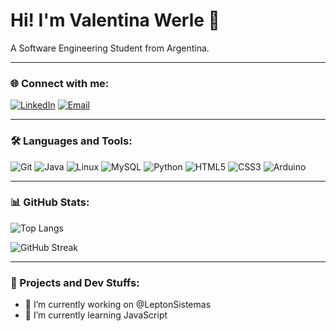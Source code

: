 # Hi! I'm Valentina Werle 🌸

A Software Engineering Student from Argentina.

---

### 🌐 Connect with me:

[![LinkedIn](https://img.shields.io/badge/LinkedIn-%230077B5.svg?style=for-the-badge&logo=linkedin&logoColor=white)](https://www.linkedin.com/in/valentinawerle/)
[![Email](https://img.shields.io/badge/Email-D14836?style=for-the-badge&logo=gmail&logoColor=white)](valentinawerle@gmail.com)

---

### 🛠 Languages and Tools:

![Git](https://img.shields.io/badge/-Git-F05032?style=flat-square&logo=git&logoColor=white)
![Java](https://img.shields.io/badge/-Java-007396?style=flat-square&logo=java&logoColor=white)
![Linux](https://img.shields.io/badge/-Linux-FCC624?style=flat-square&logo=linux&logoColor=black)
![MySQL](https://img.shields.io/badge/-MySQL-4479A1?style=flat-square&logo=mysql&logoColor=white)
![Python](https://img.shields.io/badge/-Python-3776AB?style=flat-square&logo=python&logoColor=white)
![HTML5](https://img.shields.io/badge/HTML5-%23E34F26.svg?style=flat-square&logo=html5&logoColor=white)
![CSS3](https://img.shields.io/badge/CSS3-%231572B6.svg?style=flat-square&logo=css3&logoColor=white)
![Arduino](https://img.shields.io/badge/Arduino-%2300979D.svg?style=flat-square&logo=arduino&logoColor=white)

---

### 📊 GitHub Stats:

![Top Langs](https://github-readme-stats.vercel.app/api/top-langs/?username=valentinawerle&layout=compact&theme=radical)

![GitHub Streak](https://github-readme-streak-stats.herokuapp.com/?user=valentinawerle&theme=radical)

---

### 💼 Projects and Dev Stuffs:

- 🔭 I’m currently working on @LeptonSistemas
- 🌱 I’m currently learning JavaScript


